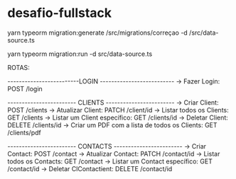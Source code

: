 # desafio-fullstack

yarn typeorm migration:generate /src/migrations/correçao -d /src/data-source.ts

yarn typeorm migration:run -d src/data-source.ts

ROTAS:

-------------------------LOGIN --------------------------
-> Fazer Login: POST /login

------------------------ CLIENTS ------------------------
-> Criar Client: POST /clients
-> Atualizar Client: PATCH /client/id
-> Listar todos os Clients: GET /clients
-> Listar um Client específico: GET /clients/id
-> Deletar Client: DELETE /clients/id
-> Criar um PDF com a lista de todos os Clients: GET /clients/pdf

------------------------ CONTACTS ------------------------
-> Criar Contact: POST /contact
-> Atualizar Contact: PATCH /contact/id
-> Listar todos os Contacts: GET /contact
-> Listar um Contact específico: GET /contact/id
-> Deletar ClContactient: DELETE /contact/id
